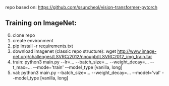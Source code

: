 repo based on: https://github.com/ssuncheol/vision-transformer-pytorch

## Training on ImageNet:

0. clone repo
1. create environment 
2. pip install -r requirements.txt
3. download imagenet (classic repo structure): wget http://www.image-net.org/challenges/LSVRC/2012/nnoupb/ILSVRC2012_img_train.tar
4. train: python3 main.py --lr=... --batch_size=... --weight_decay=... --t_max=... --mode='train' --model_type [vanilla, long] 
5. val: python3 main.py  --batch_size=... --weight_decay=... --model='val' --model_type [vanilla, long]
